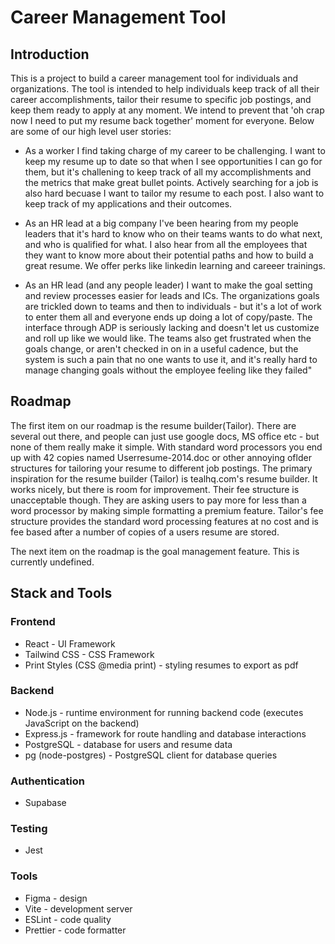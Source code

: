 # Career Management Tool

## Introduction
This is a project to build a career management tool for individuals and organizations. The tool is intended to help individuals keep track of all their career accomplishments, tailor their resume to specific job postings, and keep them ready to apply at any moment. We intend to prevent that 'oh crap now I need to put my resume back together' moment for everyone. Below are some of our high level user stories:
- As a worker I find taking charge of my career to be challenging. I want to keep my resume up to date so that when I see opportunities I can go for them, but it's challening to keep track of all my accomplishments and the metrics that make great bullet points. Actively searching for a job is also hard becuase I want to tailor my resume to each post. I also want to keep track of my applications and their outcomes.

- As an HR lead at a big company I've been hearing from my people leaders that it's hard to know who on their teams wants to do what next, and who is qualified for what. I also hear from all the employees that they want to know more about their potential paths and how to build a great resume. We offer perks like linkedin learning and careeer trainings.

- As an HR lead (and any people leader) I want to make the goal setting and review processes easier for leads and ICs. The organizations goals are trickled down to teams and then to individuals - but it's a lot of work to enter them all and everyone ends up doing a lot of copy/paste. The interface through ADP is seriously lacking and doesn't let us customize and roll up like we would like. The teams also get frustrated when the goals change, or aren't checked in on in a useful cadence, but the system is such a pain that no one wants to use it, and it's really hard to manage changing goals without the employee feeling like they failed"

## Roadmap
The first item on our roadmap is the resume builder(Tailor). There are several out there, and people can just use google docs, MS office etc - but none of them really make it simple. With standard word processors you end up with 42 copies named Userresume-2014.doc or other annoying oflder structures for tailoring your resume to different job postings. The primary inspiration for the resume builder (Tailor) is tealhq.com's resume builder. It works nicely, but there is room for improvement. Their fee structure is unacceptable though. They are asking users to pay more for less than a word processor by making simple formatting a premium feature. Tailor's fee structure provides the standard word processing features at no cost and is fee based after a number of copies of a users resume are stored.

The next item on the roadmap is the goal management feature. This is currently undefined.

## Stack and Tools
### Frontend
- React - UI Framework
- Tailwind CSS - CSS Framework
- Print Styles (CSS @media print) - styling resumes to export as pdf

### Backend
- Node.js - runtime environment for running backend code (executes JavaScript on the backend)
- Express.js - framework for route handling and database interactions
- PostgreSQL - database for users and resume data
- pg (node-postgres) - PostgreSQL client for database queries

### Authentication
- Supabase

### Testing
- Jest

### Tools
- Figma - design
- Vite - development server
- ESLint - code quality
- Prettier - code formatter


